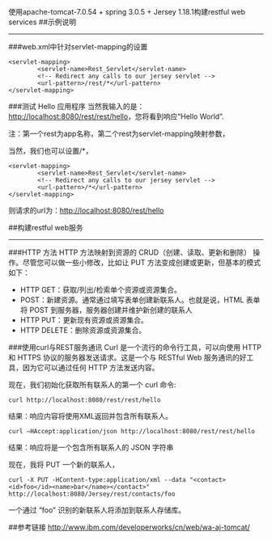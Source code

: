 
使用apache-tomcat-7.0.54 + spring 3.0.5 + Jersey 1.18.1构建restful web services
##示例说明
***
###web.xml中针对servlet-mapping的设置

```
<servlet-mapping>
        <servlet-name>Rest_Servlet</servlet-name>
        <!-- Redirect any calls to our jersey servlet -->
        <url-pattern>/rest/*</url-pattern>
</servlet-mapping>
```
###测试 Hello 应用程序
当然我输入的是：<http://localhost:8080/rest/rest/hello>，您将看到响应“Hello World”.

注：第一个rest为app名称，第二个rest为servlet-mapping映射参数，

当然，我们也可以设置<url-pattern>/*</url-pattern>，

```
<servlet-mapping>
        <servlet-name>Rest_Servlet</servlet-name>
        <!-- Redirect any calls to our jersey servlet -->
        <url-pattern>/*</url-pattern>
</servlet-mapping>
```
则请求的url为：<http://localhost:8080/rest/hello>

##构建restful web服务
***
###HTTP 方法
HTTP 方法映射到资源的 CRUD（创建、读取、更新和删除） 操作。尽管您可以做一些小修改，比如让 PUT 方法变成创建或更新，但基本的模式如下：

*   HTTP GET：获取/列出/检索单个资源或资源集合。
*   POST：新建资源。通常通过填写表单创建新联系人。也就是说，HTML 表单将 POST 到服务器，服务器创建并维护新创建的联系人
*   HTTP PUT：更新现有资源或资源集合。
*   HTTP DELETE：删除资源或资源集合。


###使用curl与REST服务通讯
Curl 是一个流行的命令行工具，可以向使用 HTTP 和 HTTPS 协议的服务器发送请求。这是一个与 RESTful Web 服务通讯的好工具，因为它可以通过任何 HTTP 方法发送内容。

现在，我们初始化获取所有联系人的第一个 curl 命令:

```
curl http://localhost:8080/rest/rest/hello
```

结果：响应内容将使用XML返回并包含所有联系人。

```
curl –HAccept:application/json http://localhost:8080/rest/rest/hello
```
结果：响应将是一个包含所有联系人的 JSON 字符串

现在，我将 PUT 一个新的联系人，

```
curl -X PUT -HContent-type:application/xml --data "<contact><id>foo</id><name>bar</name></contact>" http://localhost:8080/Jersey/rest/contacts/foo
```
一个通过 “foo” 识别的新联系人将添加到联系人存储库。

##参考链接
<http://www.ibm.com/developerworks/cn/web/wa-aj-tomcat/>